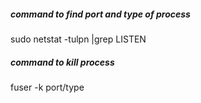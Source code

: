 ##### command to find port and type of process
 sudo netstat -tulpn |grep LISTEN
##### command to kill process
fuser -k port/type

